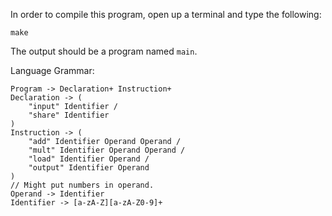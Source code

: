 In order to compile this program, open up a terminal and type the
following:

    make

The output should be a program named `main`.

Language Grammar:

~~~
Program -> Declaration+ Instruction+
Declaration -> (
    "input" Identifier /
    "share" Identifier
)
Instruction -> (
    "add" Identifier Operand Operand /
    "mult" Identifier Operand Operand /
    "load" Identifier Operand /
    "output" Identifier Operand
)
// Might put numbers in operand.
Operand -> Identifier
Identifier -> [a-zA-Z][a-zA-Z0-9]+
~~~
